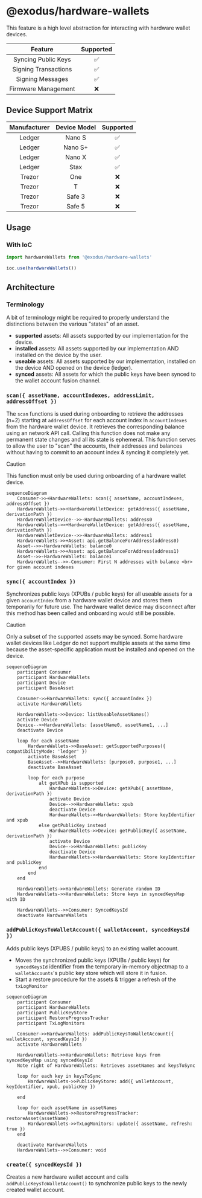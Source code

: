 # @exodus/hardware-wallets

This feature is a high level abstraction for interacting with hardware wallet devices.

|       Feature        | Supported |
| :------------------: | :-------: |
| Syncing Public Keys  |    ✅     |
| Signing Transactions |    ✅     |
|   Signing Messages   |    ✅     |
| Firmware Management  |    ❌     |

## Device Support Matrix

| Manufacturer | Device Model | Supported |
| :----------: | :----------: | :-------: |
|    Ledger    |    Nano S    |    ✅     |
|    Ledger    |   Nano S+    |    ✅     |
|    Ledger    |    Nano X    |    ✅     |
|    Ledger    |     Stax     |    ✅     |
|    Trezor    |     One      |    ❌     |
|    Trezor    |      T       |    ❌     |
|    Trezor    |    Safe 3    |    ❌     |
|    Trezor    |    Safe 5    |    ❌     |

## Usage

### With IoC

```typescript
import hardwareWallets from '@exodus/hardware-wallets'

ioc.use(hardwareWallets())
```

## Architecture

### Terminology

A bit of terminology might be required to properly understand the distinctions between the various "states" of an asset.

- **supported** assets: All assets supported by our implementation for the device.
- **installed** assets: All assets supported by our implementation AND installed on the device by the user.
- **useable** assets: All assets supported by our implementation, installed on the device AND opened on the device (ledger).
- **synced** assets: All assets for which the public keys have been synced to the wallet account fusion channel.

### `scan({ assetName, accountIndexes, addressLimit, addressOffset })`

The `scan` functions is used during onboarding to retrieve the addresses (n=2) starting at `addressOffset` for each account index in `accountIndexes` from the hardware wallet device. It retrieves the corresponding balance using an network API call. Calling this function does not make any permanent state changes and all its state is ephemeral. This function serves to allow the user to "scan" the accounts, their addresses and balances without having to commit to an account index & syncing it completely yet.

> [!CAUTION]
> This function must only be used during onboarding of a hardware wallet device.

```mermaid
sequenceDiagram
    Consumer->>+HardwareWallets: scan({ assetName, accountIndexes, addressOffset })
    HardwareWallets->>+HardwareWalletDevice: getAddress({ assetName, derivationPath })
    HardwareWalletDevice-->>-HardwareWallets: address0
    HardwareWallets->>+HardwareWalletDevice: getAddress({ assetName, derivationPath })
    HardwareWalletDevice-->>-HardwareWallets: address1
    HardwareWallets->>+Asset: api.getBalanceForAddress(address0)
    Asset-->>-HardwareWallets: balance0
    HardwareWallets->>+Asset: api.getBalanceForAddress(address1)
    Asset-->>-HardwareWallets: balance1
    HardwareWallets-->>-Consumer: First N addresses with balance <br> for given account indexes

```

### `sync({ accountIndex })`

Synchronizes public keys (XPUBs / public keys) for all useable assets for a given `accountIndex` from a hardware wallet device and stores them temporarily for future use. The hardware wallet device may disconnect after this method has been called and onboarding would still be possible.

> [!CAUTION]
> Only a subset of the supported assets may be synced. Some hardware wallet devices like Ledger do not support multiple assets at the same time because the asset-specific application must be installed and opened on the device.

```mermaid
sequenceDiagram
    participant Consumer
    participant HardwareWallets
    participant Device
    participant BaseAsset

    Consumer->>HardwareWallets: sync({ accountIndex })
    activate HardwareWallets

    HardwareWallets->>Device: listUseableAssetNames()
    activate Device
    Device-->>HardwareWallets: [assetName0, assetName1, ...]
    deactivate Device

    loop for each assetName
        HardwareWallets->>BaseAsset: getSupportedPurposes({ compatibilityMode: 'ledger' })
        activate BaseAsset
        BaseAsset-->>HardwareWallets: [purpose0, purpose1, ...]
        deactivate BaseAsset

        loop for each purpose
            alt getXPub is supported
                HardwareWallets->>Device: getXPub({ assetName, derivationPath })
                activate Device
                Device-->>HardwareWallets: xpub
                deactivate Device
                HardwareWallets->>HardwareWallets: Store keyIdentifier and xpub
            else getPublicKey instead
                HardwareWallets->>Device: getPublicKey({ assetName, derivationPath })
                activate Device
                Device-->>HardwareWallets: publicKey
                deactivate Device
                HardwareWallets->>HardwareWallets: Store keyIdentifier and publicKey
            end
        end
    end

    HardwareWallets->>HardwareWallets: Generate random ID
    HardwareWallets->>HardwareWallets: Store keys in syncedKeysMap with ID

    HardwareWallets-->>Consumer: SyncedKeysId
    deactivate HardwareWallets

```

### `addPublicKeysToWalletAccount({ walletAccount, syncedKeysId })`

Adds public keys (XPUBS / public keys) to an existing wallet account.

- Moves the synchronized public keys (XPUBs / public keys) for `syncedKeysId` identifier from the temporary in-memory objectmap to a `walletAccounts`'s public key store which will store it in fusion.
- Start a restore procedure for the assets & trigger a refresh of the `txLogMonitor`

```mermaid
sequenceDiagram
    participant Consumer
    participant HardwareWallets
    participant PublicKeyStore
    participant RestoreProgressTracker
    participant TxLogMonitors

    Consumer->>HardwareWallets: addPublicKeysToWalletAccount({ walletAccount, syncedKeysId })
    activate HardwareWallets

    HardwareWallets->>HardwareWallets: Retrieve keys from syncedKeysMap using syncedKeysId
    Note right of HardwareWallets: Retrieves assetNames and keysToSync

    loop for each key in keysToSync
        HardwareWallets->>PublicKeyStore: add({ walletAccount, keyIdentifier, xpub, publicKey })

    end

    loop for each assetName in assetNames
        HardwareWallets->>RestoreProgressTracker: restoreAsset(assetName)
        HardwareWallets->>TxLogMonitors: update({ assetName, refresh: true })
    end

    deactivate HardwareWallets
    HardwareWallets-->>Consumer: void
```

### `create({ syncedKeysId })`

Creates a new hardware wallet account and calls `addPublicKeysToWalletAccount()` to synchronize public keys to the newly created wallet account.
